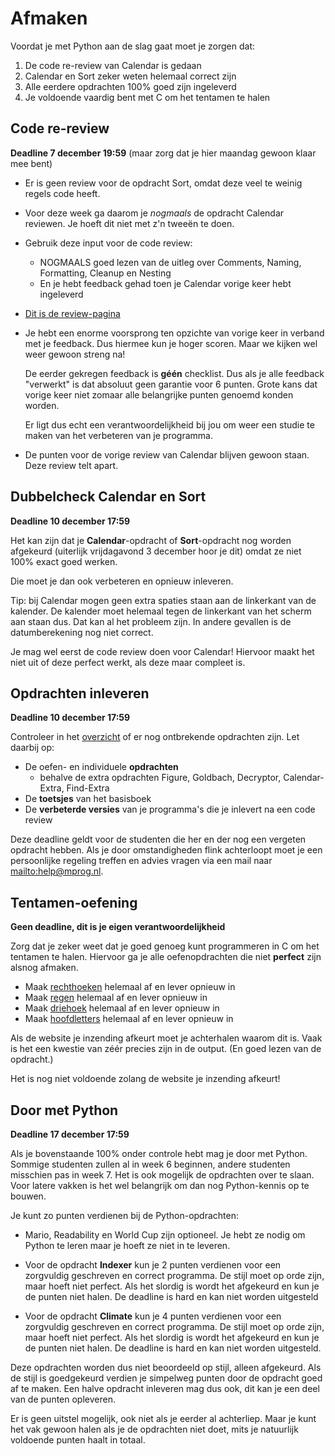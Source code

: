 # Afmaken

Voordat je met Python aan de slag gaat moet je zorgen dat:

1. De code re-review van Calendar is gedaan
2. Calendar en Sort zeker weten helemaal correct zijn
3. Alle eerdere opdrachten 100% goed zijn ingeleverd
4. Je voldoende vaardig bent met C om het tentamen te halen

## Code re-review

**Deadline 7 december 19:59** (maar zorg dat je hier maandag gewoon klaar mee bent)

- Er is geen review voor de opdracht Sort, omdat deze veel te weinig regels code heeft.

- Voor deze week ga daarom je _nogmaals_ de opdracht Calendar reviewen. Je hoeft dit niet met z'n tweeën te doen.

- Gebruik deze input voor de code review:

    - NOGMAALS goed lezen van de uitleg over Comments, Naming, Formatting, Cleanup en Nesting
    - En je hebt feedback gehad toen je Calendar vorige keer hebt ingeleverd

- [Dit is de review-pagina](/modules/review-5)

- Je hebt een enorme voorsprong ten opzichte van vorige keer in verband met je feedback. Dus hiermee kun je hoger scoren. Maar we kijken wel weer gewoon streng na!

    De eerder gekregen feedback is **géén** checklist. Dus als je alle feedback "verwerkt" is dat absoluut geen garantie voor 6 punten. Grote kans dat vorige keer niet zomaar alle belangrijke punten genoemd konden worden.

    Er ligt dus echt een verantwoordelijkheid bij jou om weer een studie te maken van het verbeteren van je programma.

- De punten voor de vorige review van Calendar blijven gewoon staan. Deze review telt apart.


## Dubbelcheck Calendar en Sort

**Deadline 10 december 17:59**

Het kan zijn dat je **Calendar**-opdracht of **Sort**-opdracht nog worden afgekeurd (uiterlijk vrijdagavond 3 december hoor je dit) omdat ze niet 100% exact goed werken.

Die moet je dan ook verbeteren en opnieuw inleveren.

Tip: bij Calendar mogen geen extra spaties staan aan de linkerkant van de kalender. De kalender moet helemaal tegen de linkerkant van het scherm aan staan dus. Dat kan al het probleem zijn. In andere gevallen is de datumberekening nog niet correct.

Je mag wel eerst de code review doen voor Calendar! Hiervoor maakt het niet uit of deze perfect werkt, als deze maar compleet is.


## Opdrachten inleveren

**Deadline 10 december 17:59**

Controleer in het [overzicht](/submissions) of er nog ontbrekende opdrachten zijn. Let daarbij op:

- De oefen- en individuele **opdrachten** 
    - behalve de extra opdrachten Figure, Goldbach, Decryptor, Calendar-Extra, Find-Extra
- De **toetsjes** van het basisboek
- De **verbeterde versies** van je programma's die je inlevert na een code review

Deze deadline geldt voor de studenten die her en der nog een vergeten opdracht hebben. Als je door omstandigheden flink achterloopt moet je een persoonlijke regeling treffen en advies vragen via een mail naar <mailto:help@mprog.nl>.

## Tentamen-oefening

**Geen deadline, dit is je eigen verantwoordelijkheid**

Zorg dat je zeker weet dat je goed genoeg kunt programmeren in C om het tentamen te halen. Hiervoor ga je alle oefenopdrachten die niet **perfect** zijn alsnog afmaken.

- Maak [rechthoeken](/tentamen/rechthoeken) helemaal af en lever opnieuw in
- Maak [regen](/tentamen/regen) helemaal af en lever opnieuw in
- Maak [driehoek](/tentamen/driehoek) helemaal af en lever opnieuw in
- Maak [hoofdletters](/tentamen/hoofdletters) helemaal af en lever opnieuw in

Als de website je inzending afkeurt moet je achterhalen waarom dit is. Vaak is het een kwestie van zéér precies zijn in de output. (En goed lezen van de opdracht.)

Het is nog niet voldoende zolang de website je inzending afkeurt!

## Door met Python

**Deadline 17 december 17:59**

Als je bovenstaande 100% onder controle hebt mag je door met Python. Sommige studenten zullen al in week 6 beginnen, andere studenten misschien pas in week 7. Het is ook mogelijk de opdrachten over te slaan. Voor latere vakken is het wel belangrijk om dan nog Python-kennis op te bouwen.

Je kunt zo punten verdienen bij de Python-opdrachten:

- Mario, Readability en World Cup zijn optioneel. Je hebt ze nodig om Python te leren maar je hoeft ze niet in te leveren.

- Voor de opdracht **Indexer** kun je 2 punten verdienen voor een zorgvuldig geschreven en correct programma. De stijl moet op orde zijn, maar hoeft niet perfect. Als het slordig is wordt het afgekeurd en kun je de punten niet halen. De deadline is hard en kan niet worden uitgesteld

- Voor de opdracht **Climate** kun je 4 punten verdienen voor een zorgvuldig geschreven en correct programma. De stijl moet op orde zijn, maar hoeft niet perfect. Als het slordig is wordt het afgekeurd en kun je de punten niet halen. De deadline is hard en kan niet worden uitgesteld.

Deze opdrachten worden dus niet beoordeeld op stijl, alleen afgekeurd. Als de stijl is goedgekeurd verdien je simpelweg punten door de opdracht goed af te maken. Een halve opdracht inleveren mag dus ook, dit kan je een deel van de punten opleveren.

Er is geen uitstel mogelijk, ook niet als je eerder al achterliep. Maar je kunt het vak gewoon halen als je de opdrachten niet doet, mits je natuurlijk voldoende punten haalt in totaal.
